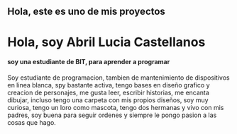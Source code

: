 ## Hola, este es uno de mis proyectos 

<h1>Hola, soy Abril Lucia Castellanos</h1>
<h4 aling-"center">soy una estudiante de BIT, para aprender a programar</h4>
<p> Soy estudiante de programacion, tambien de mantenimiento de dispositivos en linea blanca, spy bastante activa, tengo bases en diseño grafico y creacion de personajes, me gusta leer, escribir historias, me encanta dibujar, incluso tengo una carpeta con mis propios diseños, soy muy curiosa, tengo un loro como mascota, tengo dos hermanas y vivo con mis padres, soy buena para seguir ordenes y siempre le pongo pasion a las cosas que hago.</p>